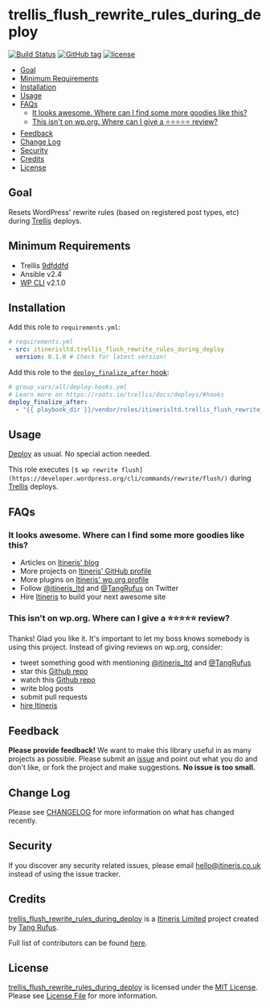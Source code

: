 # trellis_flush_rewrite_rules_during_deploy

[![Build Status](https://travis-ci.com/ItinerisLtd/trellis_flush_rewrite_rules_during_deploy.svg?token=ptrvJskDR5BKm8thpNdd&branch=master)](https://travis-ci.com/ItinerisLtd/trellis_flush_rewrite_rules_during_deploy)
[![GitHub tag](https://img.shields.io/github/tag/ItinerisLtd/trellis_flush_rewrite_rules_during_deploy.svg)](https://github.com/ItinerisLtd/trellis_flush_rewrite_rules_during_deploy/tags)
[![license](https://img.shields.io/github/license/ItinerisLtd/trellis_flush_rewrite_rules_during_deploy.svg)](https://github.com/ItinerisLtd/trellis_flush_rewrite_rules_during_deploy/blob/master/LICENSE)

<!-- START doctoc generated TOC please keep comment here to allow auto update -->
<!-- DON'T EDIT THIS SECTION, INSTEAD RE-RUN doctoc TO UPDATE -->


- [Goal](#goal)
- [Minimum Requirements](#minimum-requirements)
- [Installation](#installation)
- [Usage](#usage)
- [FAQs](#faqs)
  - [It looks awesome. Where can I find some more goodies like this?](#it-looks-awesome-where-can-i-find-some-more-goodies-like-this)
  - [This isn't on wp.org. Where can I give a ⭐️⭐️⭐️⭐️⭐️ review?](#this-isnt-on-wporg-where-can-i-give-a-%EF%B8%8F%EF%B8%8F%EF%B8%8F%EF%B8%8F%EF%B8%8F-review)
- [Feedback](#feedback)
- [Change Log](#change-log)
- [Security](#security)
- [Credits](#credits)
- [License](#license)

<!-- END doctoc generated TOC please keep comment here to allow auto update -->

## Goal

Resets WordPress' rewrite rules (based on registered post types, etc) during [Trellis](https://github.com/roots/trellis) deploys.

## Minimum Requirements

- Trellis [9dfddfd](https://github.com/roots/trellis/commit/9dfddfd0d5f7d10886d2f434c02d3bd23edb8684)
- Ansible v2.4
- [WP CLI](https://wp-cli.org/) v2.1.0

## Installation

Add this role to `requirements.yml`:

```yaml
# requirements.yml
- src: itinerisltd.trellis_flush_rewrite_rules_during_deploy
  version: 0.1.0 # Check for latest version!
```

Add this role to the [`deploy_finalize_after` hook](https://roots.io/trellis/docs/deploys/#hooks):

```yaml
# group_vars/all/deploy-hooks.yml
# Learn more on https://roots.io/trellis/docs/deploys/#hooks
deploy_finalize_after:
  - "{{ playbook_dir }}/vendor/roles/itinerisltd.trellis_flush_rewrite_rules_during_deploy/tasks/main.yml"
```

## Usage

[Deploy](https://roots.io/trellis/docs/deploys/#example) as usual. No special action needed.

This role executes `[$ wp rewrite flush](https://developer.wordpress.org/cli/commands/rewrite/flush/)` during [Trellis](https://github.com/roots/trellis) deploys.

## FAQs

### It looks awesome. Where can I find some more goodies like this?

- Articles on [Itineris' blog](https://www.itineris.co.uk/blog/)
- More projects on [Itineris' GitHub profile](https://github.com/itinerisltd)
- More plugins on [Itineris' wp.org profile](https://profiles.wordpress.org/itinerisltd/#content-plugins)
- Follow [@itineris_ltd](https://twitter.com/itineris_ltd) and [@TangRufus](https://twitter.com/tangrufus) on Twitter
- Hire [Itineris](https://www.itineris.co.uk/services/) to build your next awesome site

### This isn't on wp.org. Where can I give a ⭐️⭐️⭐️⭐️⭐️ review?

Thanks! Glad you like it. It's important to let my boss knows somebody is using this project. Instead of giving reviews on wp.org, consider:

- tweet something good with mentioning [@itineris_ltd](https://twitter.com/itineris_ltd) and [@TangRufus](https://twitter.com/tangrufus)
- star this [Github repo](https://github.com/ItinerisLtd/trellis_flush_rewrite_rules_during_deploy)
- watch this [Github repo](https://github.com/ItinerisLtd/trellis_flush_rewrite_rules_during_deploy)
- write blog posts
- submit pull requests
- [hire Itineris](https://www.itineris.co.uk/services/)

## Feedback

**Please provide feedback!** We want to make this library useful in as many projects as possible.
Please submit an [issue](https://github.com/ItinerisLtd/trellis_flush_rewrite_rules_during_deploy/issues/new) and point out what you do and don't like, or fork the project and make suggestions.
**No issue is too small.**

## Change Log

Please see [CHANGELOG](./CHANGELOG.md) for more information on what has changed recently.

## Security

If you discover any security related issues, please email [hello@itineris.co.uk](mailto:hello@itineris.co.uk) instead of using the issue tracker.

## Credits

[trellis_flush_rewrite_rules_during_deploy](https://github.com/ItinerisLtd/trellis_flush_rewrite_rules_during_deploy) is a [Itineris Limited](https://www.itineris.co.uk/) project created by [Tang Rufus](https://typist.tech).

Full list of contributors can be found [here](https://github.com/ItinerisLtd/trellis_flush_rewrite_rules_during_deploy/graphs/contributors).

## License

[trellis_flush_rewrite_rules_during_deploy](https://github.com/ItinerisLtd/trellis_flush_rewrite_rules_during_deploy) is licensed under the [MIT License](https://opensource.org/licenses/MIT).
Please see [License File](./LICENSE) for more information.
